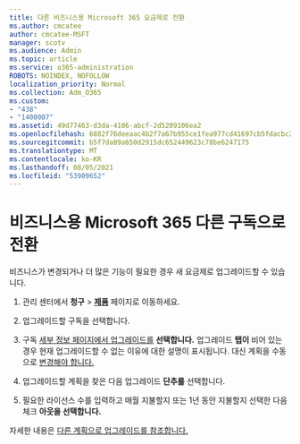 ```yaml
---
title: 다른 비즈니스용 Microsoft 365 요금제로 전환
ms.author: cmcatee
author: cmcatee-MSFT
manager: scotv
ms.audience: Admin
ms.topic: article
ms.service: o365-administration
ROBOTS: NOINDEX, NOFOLLOW
localization_priority: Normal
ms.collection: Adm_O365
ms.custom:
- "438"
- "1400007"
ms.assetid: 49d77463-d3da-4106-abcf-2d5209106ea2
ms.openlocfilehash: 6882f76deeaac4b2f7a67b955ce1fea977cd41697cb5fdacbc2d866b3933ef8a
ms.sourcegitcommit: b5f7da89a650d2915dc652449623c78be6247175
ms.translationtype: MT
ms.contentlocale: ko-KR
ms.lasthandoff: 08/05/2021
ms.locfileid: "53909652"
---
```

# <a name="switch-to-a-different-microsoft-365-for-business-subscription"></a>비즈니스용 Microsoft 365 다른 구독으로 전환

비즈니스가 변경되거나 더 많은 기능이 필요한 경우 새 요금제로 업그레이드할 수 있습니다.
  
1. 관리 센터에서 **청구** \> **[제품](https://go.microsoft.com/fwlink/p/?linkid=842054)** 페이지로 이동하세요.

2. 업그레이드할 구독을 선택합니다.

3. 구독 [세부 정보 페이지에서 업그레이드를](https://admin.microsoft.com/AdminPortal/Home#/subscriptions/webdirect%252F0dbaa202-d590-4529-98c2-a5e2ebaac702) **선택합니다.**  업그레이드 **탭이** 비어 있는 경우 현재 업그레이드할 수 없는 이유에 대한 설명이 표시됩니다. 대신 계획을 수동으로 [변경해야 합니다.](https://docs.microsoft.com/microsoft-365/commerce/subscriptions/change-plans-manually?view=o365-worldwide)

4. 업그레이드할 계획을 찾은 다음 업그레이드 **단추를** 선택합니다.

5. 필요한 라이선스 수를 입력하고 매월 지불할지 또는 1년 동안 지불할지 선택한 다음 체크 **아웃을 선택합니다.**

자세한 내용은 [다른 계획으로 업그레이드를 참조합니다.](https://docs.microsoft.com/microsoft-365/commerce/subscriptions/upgrade-to-different-plan)
